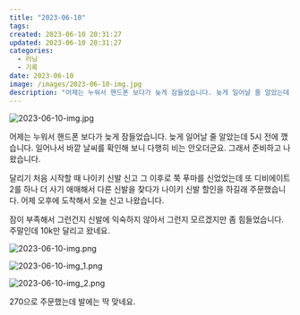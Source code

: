 ```yaml
---
title: "2023-06-10"
tags:
created: 2023-06-10 20:31:27
updated: 2023-06-10 20:31:27
categories:
  - 러닝
  - 기록
date: 2023-06-10
image: /images/2023-06-10-img.jpg
description: "어제는 누워서 핸드폰 보다가 늦게 잠들었습니다. 늦게 일어날 줄 알았는데 5시 전에 깼습니다. 일어나서 바깥 날씨를 확인해 보니 다행히 비는 안오더군요. 그래서 준비하고 나왔습니다. 달리기 처음 시작할 때 나이키 신발 신고 그 이후로 쭉 푸마를 신었었는데 또 디비에이트2를 하나 더 사기"
---
```


![2023-06-10-img.jpg](/images/2023-06-10-img.jpg)
 
 

어제는 누워서 핸드폰 보다가 늦게 잠들었습니다. 늦게 일어날 줄 알았는데 5시 전에 깼습니다. 일어나서 바깥 날씨를 확인해 보니 다행히 비는 안오더군요. 그래서 준비하고 나왔습니다. 

달리기 처음 시작할 때 나이키 신발 신고 그 이후로 쭉 푸마를 신었었는데 또 디비에이트2를 하나 더 사기 애매해서 다른 신발을 찾다가 나이키 신발 할인을 하길래 주문했습니다. 어제 오후에 도착해서 오늘 신고 나왔습니다.

잠이 부족해서 그런건지 신발에 익숙하지 않아서 그런지 모르겠지만 좀 힘들었습니다. 주말인데 10k만 달리고 왔네요.

 
 ![2023-06-10-img.png](/images/2023-06-10-img.png)
 
 

 
 ![2023-06-10-img_1.png](/images/2023-06-10-img_1.png)
 
 

 
 ![2023-06-10-img_2.png](/images/2023-06-10-img_2.png)
 
 

270으로 주문했는데 발에는 딱 맞네요.
